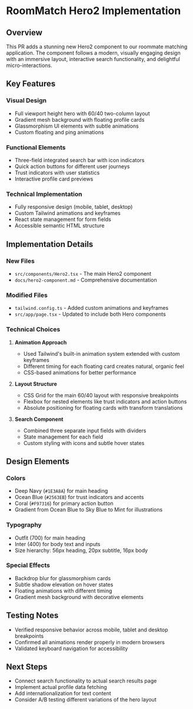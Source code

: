 # RoomMatch Hero2 Implementation

## Overview

This PR adds a stunning new Hero2 component to our roommate matching
application. The component follows a modern, visually engaging design with an
immersive layout, interactive search functionality, and delightful
micro-interactions.

## Key Features

### Visual Design

- Full viewport height hero with 60/40 two-column layout
- Gradient mesh background with floating profile cards
- Glassmorphism UI elements with subtle animations
- Custom floating and ping animations

### Functional Elements

- Three-field integrated search bar with icon indicators
- Quick action buttons for different user journeys
- Trust indicators with user statistics
- Interactive profile card previews

### Technical Implementation

- Fully responsive design (mobile, tablet, desktop)
- Custom Tailwind animations and keyframes
- React state management for form fields
- Accessible semantic HTML structure

## Implementation Details

### New Files

- `src/components/Hero2.tsx` - The main Hero2 component
- `docs/hero2-component.md` - Comprehensive documentation

### Modified Files

- `tailwind.config.ts` - Added custom animations and keyframes
- `src/app/page.tsx` - Updated to include both Hero components

### Technical Choices

1. **Animation Approach**

   - Used Tailwind's built-in animation system extended with custom keyframes
   - Different timing for each floating card creates natural, organic feel
   - CSS-based animations for better performance

2. **Layout Structure**

   - CSS Grid for the main 60/40 layout with responsive breakpoints
   - Flexbox for nested elements like trust indicators and action buttons
   - Absolute positioning for floating cards with transform translations

3. **Search Component**
   - Combined three separate input fields with dividers
   - State management for each field
   - Custom styling with icons and subtle hover states

## Design Elements

### Colors

- Deep Navy (`#1E3A8A`) for main heading
- Ocean Blue (`#2563EB`) for trust indicators and accents
- Coral (`#F97316`) for primary action button
- Gradient from Ocean Blue to Sky Blue to Mint for illustrations

### Typography

- Outfit (700) for main heading
- Inter (400) for body text and inputs
- Size hierarchy: 56px heading, 20px subtitle, 16px body

### Special Effects

- Backdrop blur for glassmorphism cards
- Subtle shadow elevation on hover states
- Floating animations with different timing
- Gradient mesh background with decorative elements

## Testing Notes

- Verified responsive behavior across mobile, tablet and desktop breakpoints
- Confirmed all animations render properly in modern browsers
- Validated keyboard navigation for accessibility

## Next Steps

- Connect search functionality to actual search results page
- Implement actual profile data fetching
- Add internationalization for text content
- Consider A/B testing different variations of the hero layout
